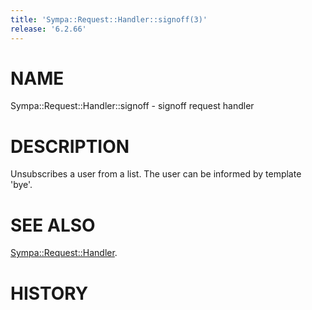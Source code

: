 ```yaml
---
title: 'Sympa::Request::Handler::signoff(3)'
release: '6.2.66'
---
```


# NAME

Sympa::Request::Handler::signoff - signoff request handler

# DESCRIPTION

Unsubscribes a user from a list.
The user can be informed by template 'bye'.

# SEE ALSO

[Sympa::Request::Handler](./Sympa-Request-Handler.3.md).

# HISTORY
